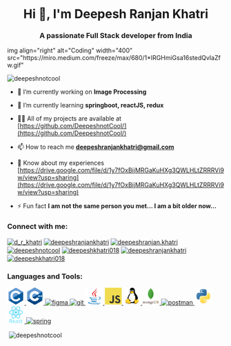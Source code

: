 <h1 align="center">Hi 👋, I'm Deepesh Ranjan Khatri</h1>
<h3 align="center">A passionate Full Stack developer from India</h3>
img align="right" alt="Coding" width="400" src="https://miro.medium.com/freeze/max/680/1*IRGHmiGsa16stedQvIaZfw.gif"

<p align="left"> <img src="https://komarev.com/ghpvc/?username=deepeshnotcool&label=Profile%20views&color=0e75b6&style=flat" alt="deepeshnotcool" /> </p>

- 🔭 I’m currently working on **Image Processing**

- 🌱 I’m currently learning **springboot, reactJS, redux**

- 👨‍💻 All of my projects are available at [https://github.com/DeepeshnotCool/](https://github.com/DeepeshnotCool/)

- 📫 How to reach me **deepeshranjankhatri@gmail.com**

- 📄 Know about my experiences [https://drive.google.com/file/d/1y7fOxBijMRGaKuHXg3QWLHLtZRRRVi9w/view?usp=sharing](https://drive.google.com/file/d/1y7fOxBijMRGaKuHXg3QWLHLtZRRRVi9w/view?usp=sharing)

- ⚡ Fun fact **I am not the same person you met... I am a bit older now...**

<h3 align="left">Connect with me:</h3>
<p align="left">
<a href="https://twitter.com/d_r_khatri" target="blank"><img align="center" src="https://raw.githubusercontent.com/rahuldkjain/github-profile-readme-generator/master/src/images/icons/Social/twitter.svg" alt="d_r_khatri" height="30" width="40" /></a>
<a href="https://linkedin.com/in/deepeshranjankhatri" target="blank"><img align="center" src="https://raw.githubusercontent.com/rahuldkjain/github-profile-readme-generator/master/src/images/icons/Social/linked-in-alt.svg" alt="deepeshranjankhatri" height="30" width="40" /></a>
<a href="https://instagram.com/deepeshranjan.khatri" target="blank"><img align="center" src="https://raw.githubusercontent.com/rahuldkjain/github-profile-readme-generator/master/src/images/icons/Social/instagram.svg" alt="deepeshranjan.khatri" height="30" width="40" /></a>
<a href="https://www.codechef.com/users/deepeshnotcool" target="blank"><img align="center" src="https://cdn.jsdelivr.net/npm/simple-icons@3.1.0/icons/codechef.svg" alt="deepeshnotcool" height="30" width="40" /></a>
<a href="https://www.hackerrank.com/deepeshkhatri018" target="blank"><img align="center" src="https://raw.githubusercontent.com/rahuldkjain/github-profile-readme-generator/master/src/images/icons/Social/hackerrank.svg" alt="deepeshkhatri018" height="30" width="40" /></a>
<a href="https://www.leetcode.com/deepeshranjankhatri" target="blank"><img align="center" src="https://raw.githubusercontent.com/rahuldkjain/github-profile-readme-generator/master/src/images/icons/Social/leet-code.svg" alt="deepeshranjankhatri" height="30" width="40" /></a>
<a href="https://auth.geeksforgeeks.org/user/deepeshkhatri018" target="blank"><img align="center" src="https://raw.githubusercontent.com/rahuldkjain/github-profile-readme-generator/master/src/images/icons/Social/geeks-for-geeks.svg" alt="deepeshkhatri018" height="30" width="40" /></a>
</p>

<h3 align="left">Languages and Tools:</h3>
<p align="left"> <a href="https://www.cprogramming.com/" target="_blank" rel="noreferrer"> <img src="https://raw.githubusercontent.com/devicons/devicon/master/icons/c/c-original.svg" alt="c" width="40" height="40"/> </a> <a href="https://www.w3schools.com/cpp/" target="_blank" rel="noreferrer"> <img src="https://raw.githubusercontent.com/devicons/devicon/master/icons/cplusplus/cplusplus-original.svg" alt="cplusplus" width="40" height="40"/> </a> <a href="https://www.figma.com/" target="_blank" rel="noreferrer"> <img src="https://www.vectorlogo.zone/logos/figma/figma-icon.svg" alt="figma" width="40" height="40"/> </a> <a href="https://git-scm.com/" target="_blank" rel="noreferrer"> <img src="https://www.vectorlogo.zone/logos/git-scm/git-scm-icon.svg" alt="git" width="40" height="40"/> </a> <a href="https://www.java.com" target="_blank" rel="noreferrer"> <img src="https://raw.githubusercontent.com/devicons/devicon/master/icons/java/java-original.svg" alt="java" width="40" height="40"/> </a> <a href="https://developer.mozilla.org/en-US/docs/Web/JavaScript" target="_blank" rel="noreferrer"> <img src="https://raw.githubusercontent.com/devicons/devicon/master/icons/javascript/javascript-original.svg" alt="javascript" width="40" height="40"/> </a> <a href="https://www.linux.org/" target="_blank" rel="noreferrer"> <img src="https://raw.githubusercontent.com/devicons/devicon/master/icons/linux/linux-original.svg" alt="linux" width="40" height="40"/> </a> <a href="https://www.mongodb.com/" target="_blank" rel="noreferrer"> <img src="https://raw.githubusercontent.com/devicons/devicon/master/icons/mongodb/mongodb-original-wordmark.svg" alt="mongodb" width="40" height="40"/> </a> <a href="https://postman.com" target="_blank" rel="noreferrer"> <img src="https://www.vectorlogo.zone/logos/getpostman/getpostman-icon.svg" alt="postman" width="40" height="40"/> </a> <a href="https://www.python.org" target="_blank" rel="noreferrer"> <img src="https://raw.githubusercontent.com/devicons/devicon/master/icons/python/python-original.svg" alt="python" width="40" height="40"/> </a> <a href="https://reactjs.org/" target="_blank" rel="noreferrer"> <img src="https://raw.githubusercontent.com/devicons/devicon/master/icons/react/react-original-wordmark.svg" alt="react" width="40" height="40"/> </a> <a href="https://spring.io/" target="_blank" rel="noreferrer"> <img src="https://www.vectorlogo.zone/logos/springio/springio-icon.svg" alt="spring" width="40" height="40"/> </a> </p>

<p>&nbsp;<img align="center" src="https://github-readme-stats.vercel.app/api?username=deepeshnotcool&show_icons=true&locale=en" alt="deepeshnotcool" /></p>

